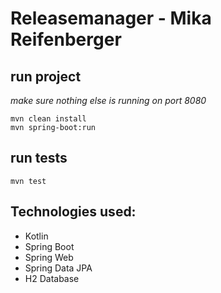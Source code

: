 # Releasemanager - Mika Reifenberger

## run project
*make sure nothing else is running on port 8080*
```
mvn clean install
mvn spring-boot:run
```

## run tests
```
mvn test
```


## Technologies used: 
- Kotlin
- Spring Boot
- Spring Web
- Spring Data JPA
- H2 Database